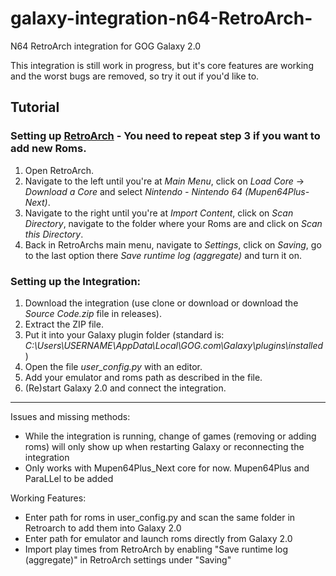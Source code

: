 # galaxy-integration-n64-RetroArch-
N64 RetroArch integration for GOG Galaxy 2.0

This integration is still work in progress, but it's core features are working and the worst bugs are removed, so try it out if you'd like to.

## Tutorial

### Setting up [RetroArch](https://retroarch.com/?page=platforms) - You need to repeat step 3 if you want to add new Roms.
1. Open RetroArch.
2. Navigate to the left until you're at *Main Menu*, click on *Load Core* -> *Download a Core* and select *Nintendo - Nintendo 64 (Mupen64Plus-Next)*.
3. Navigate to the right until you're at *Import Content*, click on *Scan Directory*, navigate to the folder where your Roms are and click on *Scan this Directory*.
4. Back in RetroArchs main menu, navigate to *Settings*, click on *Saving*, go to the last option there *Save runtime log (aggregate)* and turn it on.

### Setting up the Integration:
1. Download the integration (use clone or download or download the  *Source Code.zip* file in releases).
2. Extract the ZIP file.
3. Put it into your Galaxy plugin folder (standard is: *C:\Users\USERNAME\AppData\Local\GOG.com\Galaxy\plugins\installed*)
4. Open the file *user_config.py* with an editor.
5. Add your emulator and roms path as described in the file.
6. (Re)start Galaxy 2.0 and connect the integration.
_______________________________________________________________________________________________________________________________________

Issues and missing methods:
- While the integration is running, change of games (removing or adding roms) will only show up when restarting Galaxy or reconnecting the integration
- Only works with Mupen64Plus_Next core for now. Mupen64Plus and ParaLLel to be added

Working Features:
- Enter path for roms in user_config.py and scan the same folder in Retroarch to add them into Galaxy 2.0
- Enter path for emulator and launch roms directly from Galaxy 2.0
- Import play times from RetroArch by enabling "Save runtime log (aggregate)" in RetroArch settings under "Saving"
